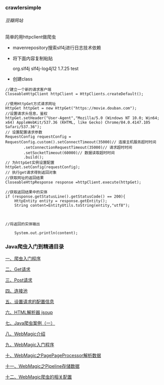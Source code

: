 ### crawlersimple

###### 豆瓣网站

简单的用httpclient做爬虫

* mavenrepository搜索slf4j进行日志技术依赖

* 将下面内容复制粘贴

  <!-- https://mvnrepository.com/artifact/org.slf4j/slf4j-log4j12 -->
  <dependency>
      <groupId>org.slf4j</groupId>
      <artifactId>slf4j-log4j12</artifactId>
      <version>1.7.25</version>
      <scope>test</scope>
  </dependency>

* 创建class

```
//建立一个新的请求客户端
CloseableHttpClient httpClient = HttpClients.createDefault();

//使用HttpGet方式请求网址
HttpGet httpGet = new HttpGet("https://movie.douban.com");
//设置请求头信息，鉴权
httpGet.setHeader("User-Agent","Mozilla/5.0 (Windows NT 10.0; Win64; x64) AppleWebKit/537.36 (KHTML, like Gecko) Chrome/84.0.4147.105 Safari/537.36");
// 设置配置请求参数
RequestConfig requestConfig = RequestConfig.custom().setConnectTimeout(35000)// 连接主机服务超时时间
        .setConnectionRequestTimeout(35000)// 请求超时时间
        .setSocketTimeout(60000)// 数据读取超时时间
        .build();
// 为httpGet实例设置配置
httpGet.setConfig(requestConfig);
// 执行get请求得到返回对象
//获取网址的返回结果
CloseableHttpResponse response =httpClient.execute(httpGet);

//获取返回结果中的实体
if (response.getStatusLine().getStatusCode() == 200){
    HttpEntity entity = response.getEntity();
    String content=EntityUtils.toString(entity,"utf8");



//将返回的实体输出

    System.out.println(content);
```

### Java爬虫入门到精通目录

[一、爬虫入门程序](https://blog.csdn.net/weixin_43235209/article/details/104570968)

[二、Get请求](https://blog.csdn.net/weixin_43235209/article/details/104571926)

[三、Post请求](https://blog.csdn.net/weixin_43235209/article/details/104572134)

[四、连接池](https://blog.csdn.net/weixin_43235209/article/details/104572408)

[五、设置请求的配置信息](https://blog.csdn.net/weixin_43235209/article/details/104579414)

[六、HTML解析器 jsoup](https://blog.csdn.net/weixin_43235209/article/details/104579988)

[七、Java爬虫案例（一）](https://blog.csdn.net/weixin_43235209/article/details/104998850)

[八、WebMagic介绍](https://blog.csdn.net/weixin_43235209/article/details/105104416)

[九、WebMagic入门程序](https://blog.csdn.net/weixin_43235209/article/details/105104979)

[十、WebMagic之PagePageProcessor解析数据](https://blog.csdn.net/weixin_43235209/article/details/105121923)

[十一、WebMagic之Pipeline存储数据](https://blog.csdn.net/weixin_43235209/article/details/105128287)

[十二、WebMagic爬虫的相关配置](https://blog.csdn.net/weixin_43235209/article/details/105128649)

